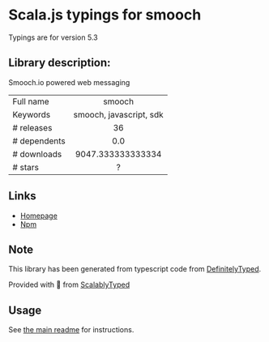 
# Scala.js typings for smooch

Typings are for version 5.3

## Library description:
Smooch.io powered web messaging

|                    |                 |
| ------------------ | :-------------: |
| Full name          | smooch |
| Keywords           | smooch, javascript, sdk |
| # releases         | 36 |
| # dependents       | 0.0 |
| # downloads        | 9047.333333333334 |
| # stars            | ? |

## Links
- [Homepage](https://smooch.io)
- [Npm](https://www.npmjs.com/package/smooch)
    


## Note
This library has been generated from typescript code from [DefinitelyTyped](https://definitelytyped.org).

Provided with :purple_heart: from [ScalablyTyped](https://github.com/oyvindberg/ScalablyTyped)

## Usage
See [the main readme](../../readme.md) for instructions.



